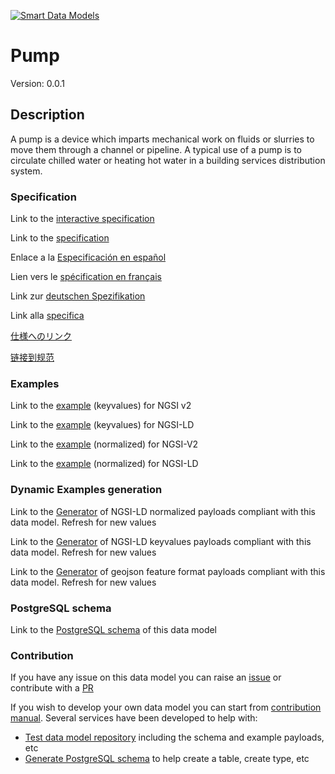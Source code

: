 [![Smart Data Models](https://smartdatamodels.org/wp-content/uploads/2022/01/SmartDataModels_logo.png "Logo")](https://smartdatamodels.org)
# Pump
Version: 0.0.1

## Description 

A pump is a device which imparts mechanical work on fluids or slurries to move them through a channel or pipeline. A typical use of a pump is to circulate chilled water or heating hot water in a building services distribution system.
### Specification

Link to the [interactive specification](https://swagger.lab.fiware.org/?url=https://smart-data-models.github.io/dataModel.S4BLDG/Pump/swagger.yaml)

Link to the [specification](https://github.com/smart-data-models/dataModel.S4BLDG/blob/master/Pump/doc/spec.md)

Enlace a la [Especificación en español](https://github.com/smart-data-models/dataModel.S4BLDG/blob/master/Pump/doc/spec_ES.md)

Lien vers le [spécification en français](https://github.com/smart-data-models/dataModel.S4BLDG/blob/master/Pump/doc/spec_FR.md)

Link zur [deutschen Spezifikation](https://github.com/smart-data-models/dataModel.S4BLDG/blob/master/Pump/doc/spec_DE.md)

Link alla [specifica](https://github.com/smart-data-models/dataModel.S4BLDG/blob/master/Pump/doc/spec_IT.md)

[仕様へのリンク](https://github.com/smart-data-models/dataModel.S4BLDG/blob/master/Pump/doc/spec_JA.md)

[链接到规范](https://github.com/smart-data-models/dataModel.S4BLDG/blob/master/Pump/doc/spec_ZH.md)
### Examples

Link to the [example](https://smart-data-models.github.io/dataModel.S4BLDG/Pump/examples/example.json) (keyvalues) for NGSI v2

Link to the [example](https://smart-data-models.github.io/dataModel.S4BLDG/Pump/examples/example.jsonld) (keyvalues) for NGSI-LD

Link to the [example](https://smart-data-models.github.io/dataModel.S4BLDG/Pump/examples/example-normalized.json) (normalized) for NGSI-V2

Link to the [example](https://smart-data-models.github.io/dataModel.S4BLDG/Pump/examples/example-normalized.jsonld) (normalized) for NGSI-LD
### Dynamic Examples generation

Link to the [Generator](https://smartdatamodels.org/extra/ngsi-ld_generator.php?schemaUrl=https://raw.githubusercontent.com/smart-data-models/dataModel.S4BLDG/master/Pump/schema.json&email=info@smartdatamodels.org) of NGSI-LD normalized payloads compliant with this data model. Refresh for new values

Link to the [Generator](https://smartdatamodels.org/extra/ngsi-ld_generator_keyvalues.php?schemaUrl=https://raw.githubusercontent.com/smart-data-models/dataModel.S4BLDG/master/Pump/schema.json&email=info@smartdatamodels.org) of NGSI-LD keyvalues payloads compliant with this data model. Refresh for new values

Link to the [Generator](https://smartdatamodels.org/extra/geojson_features_generator.php?schemaUrl=https://raw.githubusercontent.com/smart-data-models/dataModel.S4BLDG/master/Pump/schema.json&email=info@smartdatamodels.org) of geojson feature format payloads compliant with this data model. Refresh for new values
### PostgreSQL schema

Link to the [PostgreSQL schema](https://smart-data-models.github.io/dataModel.S4BLDG/Pump/schema.sql) of this data model
### Contribution

 If you have any issue on this data model you can raise an [issue](https://github.com/smart-data-models/dataModel.S4BLDG/issues)  or contribute with a [PR](https://github.com/smart-data-models/dataModel.S4BLDG/pulls)

 If you wish to develop your own data model you can start from [contribution manual](https://bit.ly/contribution_manual). Several services have been developed to help with: 
 - [Test data model repository](https://smartdatamodels.org/index.php/data-models-contribution-api/) including the schema and example payloads, etc
 - [Generate PostgreSQL schema](https://smartdatamodels.org/index.php/sql-service/) to help create a table, create type, etc